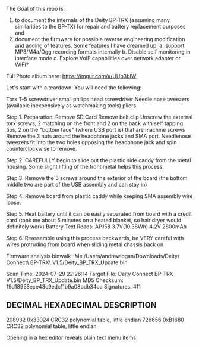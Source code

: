 The Goal of this repo is:
1. to document the internals of the Deity BP-TRX (assuming many similarities to the BP-TX) for repair and battery replacement purposes and
2. document the firmware for possible reverse engineering modification and adding of features. Some features I have dreamed up:
   a. support MP3/M4a/Ogg recording formats internally
   b. Disable self monitoring in interface mode
   c. Explore VoIP capabilities over network adapter or WiFi?

Full Photo album here: https://imgur.com/a/UUb3bIW

Let's start with a teardown. You will need the following:

Torx T-5 screwdriver
small philips head screwdriver
Needle nose tweezers (available inexpensively as watchmaking tools)
pliers

Step 1. Preparation:
Remove SD Card
Remove belt clip
Unscrew the external torx screws, 2 matching on the front and 2 on the back with self tapping tips, 2 on the "bottom face" (where USB port is) that are machine screws
Remove the 3 nuts around the headphone jacks and SMA port. Needlenose tweezers fit into the two holes opposing the headphone jack and spin counterclockwise to remove.

Step 2. CAREFULLY begin to slide out the plastic side caddy from the metal housing. Some slight lifting of the front metal helps this process.

Step 3. Remove the 3 screws around the exterior of the board (the bottom middle two are part of the USB assembly and can stay in)

Step 4. Remove board from plastic caddy while keeping SMA assembly wire loose.

Step 5. Heat battery until it can be easily separated from board with a credit card (took me about 5 minutes on a heated blanket, so hair dryer would definitely work)
Battery Text Reads:
AP158 3.7V(10.36Wh)
4.2V 2800mAh

Step 6. Reassemble using this process backwards, be VERY careful with wires protruding from board when sliding metal chassis back on


Firmware analysis
binwalk -Me /Users/andrewlogan/Downloads/Deity\ Connect\ BP-TRX\ V1.5/Deity_BP_TRX_Update.bin 

Scan Time:     2024-07-29 22:26:14
Target File:   Deity Connect BP-TRX V1.5/Deity_BP_TRX_Update.bin
MD5 Checksum:  19d18953ece43c9edc11b9a08bdb34ca
Signatures:    411

DECIMAL       HEXADECIMAL     DESCRIPTION
--------------------------------------------------------------------------------
208932        0x33024         CRC32 polynomial table, little endian
726656        0xB1680         CRC32 polynomial table, little endian

Opening in a hex editor reveals plain text menu items
